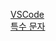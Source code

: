 
[VSCode](https://code.visualstudio.com/)   
[특수 문자](https://html.spec.whatwg.org/multipage/named-characters.html)

